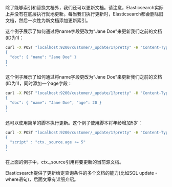 除了能够索引和替换文档外，我们还可以更新文档。请注意，Elasticsearch实际上并没有在底层执行就地更新。每当我们执行更新时，Elasticsearch都会删除旧文档，然后一次性为新文档添加更新索引。

这个例子展示了如何通过将name字段更改为“Jane Doe”来更新我们之前的文档(ID为1)：
```bash
curl -X POST "localhost:9200/customer/_update/1?pretty" -H 'Content-Type: application/json' -d'
{
  "doc": { "name": "Jane Doe" }
}
'
```

这个例子展示了如何通过将name字段更改为“Jane Doe”来更新我们之前的文档(ID为1)，同时添加一个age字段：
```bash
curl -X POST "localhost:9200/customer/_update/1?pretty" -H 'Content-Type: application/json' -d'
{
  "doc": { "name": "Jane Doe", "age": 20 }
}
'
```

还可以使用简单的脚本执行更新。这个例子使用脚本将年龄增加5岁：
```bash
curl -X POST "localhost:9200/customer/_update/1?pretty" -H 'Content-Type: application/json' -d'
{
  "script" : "ctx._source.age += 5"
}
'
```

在上面的例子中，ctx._source引用将要更新的当前源文档。

Elasticsearch提供了更新给定查询条件的多个文档的能力(比如SQL update - where语句)，后面文章有详细介绍。